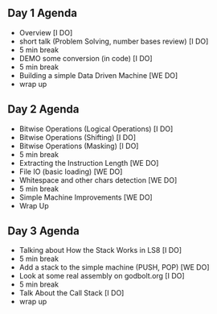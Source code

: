 
## Day 1 Agenda
- Overview [I DO]
- short talk (Problem Solving, number bases review) [I DO]
- 5 min break
- DEMO some conversion (in code) [I DO]
- 5 min break
- Building a simple Data Driven Machine [WE DO]
- wrap up

## Day 2 Agenda
- Bitwise Operations (Logical Operations) [I DO]
- Bitwise Operations (Shifting) [I DO]
- Bitwise Operations (Masking) [I DO]
- 5 min break
- Extracting the Instruction Length [WE DO]
- File IO (basic loading) [WE DO]
- Whitespace and other chars detection [WE DO]
- 5 min break
- Simple Machine Improvements [WE DO]
- Wrap Up

## Day 3 Agenda
- Talking about How the Stack Works in LS8 [I DO]
- 5 min break
- Add a stack to the simple machine (PUSH, POP) [WE DO]
- Look at some real assembly on godbolt.org [I DO]
- 5 min break
- Talk About the Call Stack [I DO]
- wrap up